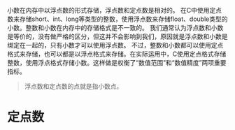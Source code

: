 小数在内存中以浮点数的形式存储，浮点数和定点数是相对的。
在C中使用定点数来存储short、int、long等类型的整数，使用浮点数来存储float、double类型的小数。整数和小数在内存中的存储格式是不一致的。
我们通常认为浮点数和小数是等价的，没有做严格的区分，但这并不会影响到我们，原因就是浮点数和小数是绑定在一起的，只有小数才可以使用浮点数。
不过，整数和小数都可以使用定点格式来存储，也可以都是以浮点格式来存储。在实际运用中，C使用定点格式存储整数，使用浮点格式存储小数。这样做是权衡了“数值范围”和“数值精度”两项重要指标。
>浮点数和定点数的点就是指小数点。
# 定点数
